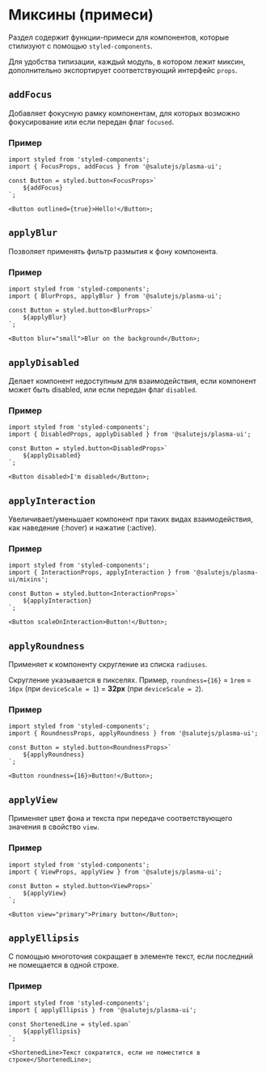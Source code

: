 # Миксины (примеси)

Раздел содержит функции-примеси для компонентов, которые стилизуют с помощью `styled-components`.

Для удобства типизации, каждый модуль, в котором лежит миксин, дополнительно экспортирует соответствующий интерфейс `props`.

## `addFocus`

Добавляет фокусную рамку компонентам, для которых возможно фокусирование или если передан флаг `focused`.

### Пример

```tsx
import styled from 'styled-components';
import { FocusProps, addFocus } from '@salutejs/plasma-ui';

const Button = styled.button<FocusProps>`
    ${addFocus}
`;

<Button outlined={true}>Hello!</Button>;
```

## `applyBlur`

Позволяет применять фильтр размытия к фону компонента.

### Пример

```tsx
import styled from 'styled-components';
import { BlurProps, applyBlur } from '@salutejs/plasma-ui';

const Button = styled.button<BlurProps>`
    ${applyBlur}
`;

<Button blur="small">Blur on the background</Button>;
```

## `applyDisabled`

Делает компонент недоступным для взаимодействия, если компонент может быть disabled, или если передан флаг `disabled`.

### Пример

```tsx
import styled from 'styled-components';
import { DisabledProps, applyDisabled } from '@salutejs/plasma-ui';

const Button = styled.button<DisabledProps>`
    ${applyDisabled}
`;

<Button disabled>I'm disabled</Button>;
```

## `applyInteraction`

Увеличивает/уменьшает компонент при таких видах взаимодействия, как наведение (:hover) и нажатие (:active).

### Пример

```tsx
import styled from 'styled-components';
import { InteractionProps, applyInteraction } from '@salutejs/plasma-ui/mixins';

const Button = styled.button<InteractionProps>`
    ${applyInteraction}
`;

<Button scaleOnInteraction>Button!</Button>;
```

## `applyRoundness`

Применяет к компоненту скругление из списка `radiuses`.

Скругление указывается в пикселях.
Пример, `roundness={16}` = `1rem` = `16px` (при `deviceScale = 1`) = **32px** (при `deviceScale = 2`).

### Пример

```tsx
import styled from 'styled-components';
import { RoundnessProps, applyRoundness } from '@salutejs/plasma-ui';

const Button = styled.button<RoundnessProps>`
    ${applyRoundness}
`;

<Button roundness={16}>Button!</Button>;
```

## `applyView`

Применяет цвет фона и текста при передаче соответствующего значения в свойство `view`.

### Пример

```tsx
import styled from 'styled-components';
import { ViewProps, applyView } from '@salutejs/plasma-ui';

const Button = styled.button<ViewProps>`
    ${applyView}
`;

<Button view="primary">Primary button</Button>;
```

## `applyEllipsis`

С помощью многоточия сокращает в элементе текст, если последний не помещается в одной строке.

### Пример

```tsx
import styled from 'styled-components';
import { applyEllipsis } from '@salutejs/plasma-ui';

const ShortenedLine = styled.span`
    ${applyEllipsis}
`;

<ShortenedLine>Текст сократится, если не поместится в строке</ShortenedLine>;
```
